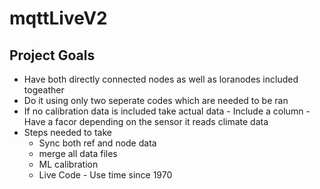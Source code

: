 # mqttLiveV2

## Project Goals 
- Have both directly connected nodes as well as loranodes included togeather
- Do it using only two seperate codes which are needed to be ran
- If no calibration data is included take actual data - Include a column - Have a facor depending on  the sensor it reads climate data
- Steps needed to take
  - Sync both ref and node data
  - merge all data files
  - ML calibration
  - Live Code - Use time since 1970
 
